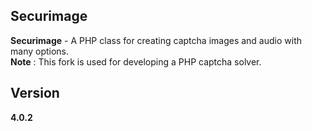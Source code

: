 ## Securimage 
**Securimage** - A PHP class for creating captcha images and audio with many options. <br>
**Note** :  This fork is used for developing a PHP captcha solver.

## Version
**4.0.2**
